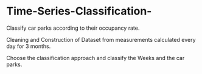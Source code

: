 # Time-Series-Classification-
Classify car parks according to their occupancy rate.

Cleaning and Construction of Dataset from measurements calculated every day for 3 months.

Choose the classification approach and classify the Weeks and the  car parks.
